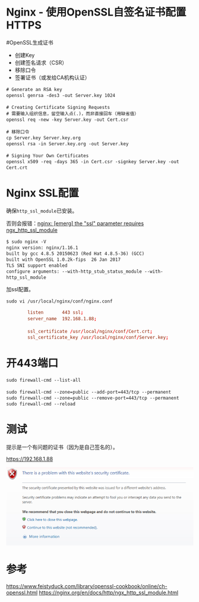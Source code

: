 Nginx - 使用OpenSSL自签名证书配置HTTPS
===
#OpenSSL生成证书
* 创建Key
* 创建签名请求（CSR）
* 移除口令
* 签署证书（或发给CA机构认证）
```
# Generate an RSA key
openssl genrsa -des3 -out Server.key 1024

# Creating Certificate Signing Requests
# 需要输入组织信息，留空输入点(.)，而非直接回车（用缺省值）
openssl req -new -key Server.key -out Cert.csr

# 移除口令
cp Server.key Server.key.org
openssl rsa -in Server.key.org -out Server.key

# Signing Your Own Certificates
openssl x509 -req -days 365 -in Cert.csr -signkey Server.key -out Cert.crt
```

# Nginx SSL配置
确保`http_ssl_module`已安装。

否则会报错：[nginx: [emerg] the "ssl" parameter requires ngx_http_ssl_module]()

```
$ sudo nginx -V
nginx version: nginx/1.16.1
built by gcc 4.8.5 20150623 (Red Hat 4.8.5-36) (GCC)
built with OpenSSL 1.0.2k-fips  26 Jan 2017
TLS SNI support enabled
configure arguments: --with-http_stub_status_module --with-http_ssl_module
```

加ssl配置。

```
sudo vi /usr/local/nginx/conf/nginx.conf
```
```conf
        listen       443 ssl;
        server_name  192.168.1.88;

        ssl_certificate /usr/local/nginx/conf/Cert.crt;
        ssl_certificate_key /usr/local/nginx/conf/Server.key;
```
# 开443端口
```
sudo firewall-cmd --list-all

sudo firewall-cmd --zone=public --add-port=443/tcp --permanent
sudo firewall-cmd --zone=public --remove-port=443/tcp --permanent
sudo firewall-cmd --reload
```
# 测试

提示是一个有问题的证书（因为是自己签名的）。

https://192.168.1.88

![](assets/Nginx_SSL.PNG)

# 参考

https://www.feistyduck.com/library/openssl-cookbook/online/ch-openssl.html
https://nginx.org/en/docs/http/ngx_http_ssl_module.html
